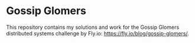 # Gossip Glomers

This repository contains my solutions and work for the Gossip Glomers distributed systems challenge by Fly.io: https://fly.io/blog/gossip-glomers/.
